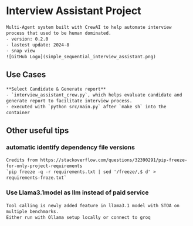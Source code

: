 # Interview Assistant Project

    Multi-Agent system built with CrewAI to help automate interview process that used to be human dominated.
    - version: 0.2.0 
    - lastest update: 2024-8
    - snap view
    ![GitHub Logo](simple_sequential_interview_assistant.png)

## Use Cases 
    **Select Candidate & Generate report** 
    - `interview_assistant_crew.py`, which helps evaluate candidate and generate report to facilitate interview process.
    - executed with `python src/main.py` after `make sh` into the container

## Other useful tips
### automatic identify dependency file versions
    Credits from https://stackoverflow.com/questions/32390291/pip-freeze-for-only-project-requirements
    `pip freeze -q -r requirements.txt | sed '/freeze/,$ d' > requirements-froze.txt`

### Use Llama3.1model as llm instead of paid service
    Tool calling is newly added feature in llama3.1 model with STOA on multiple benchmarks.
    Either run with Ollama setup locally or connect to groq